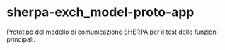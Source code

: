 # sherpa-exch_model-proto-app
Prototipo del modello di comunicazione SHERPA per il test delle funzioni principali.
